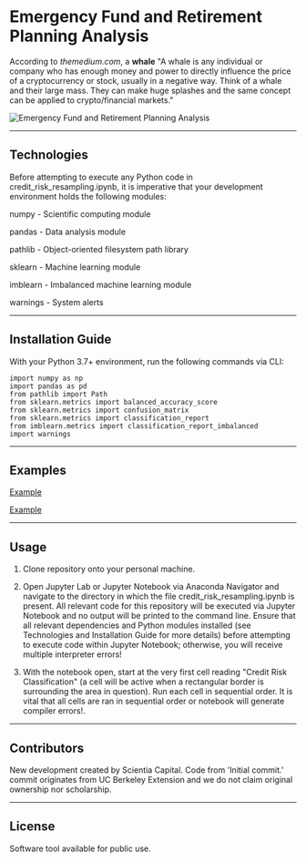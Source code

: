 # Emergency Fund and Retirement Planning Analysis

According to _themedium.com_, a __whale__ "A whale is any individual or company who has enough money and power to directly influence the price of a cryptocurrency or stock, usually in a negative way. Think of a whale and their large mass. They can make huge splashes and the same concept can be applied to crypto/financial markets."

![Emergency Fund and Retirement Planning Analysis](../images/image_1.jpg)

---

## Technologies


Before attempting to execute any Python code in credit_risk_resampling.ipynb, it is imperative that your development environment holds the following modules:

numpy - Scientific computing module

pandas - Data analysis module

pathlib - Object-oriented filesystem path library

sklearn - Machine learning module

imblearn - Imbalanced machine learning module

warnings - System alerts

---

## Installation Guide

With your Python 3.7+ environment, run the following commands via CLI:

```
import numpy as np
import pandas as pd
from pathlib import Path
from sklearn.metrics import balanced_accuracy_score
from sklearn.metrics import confusion_matrix
from sklearn.metrics import classification_report
from imblearn.metrics import classification_report_imbalanced
import warnings

```

---

## Examples

[Example]()

[Example]()

---

## Usage

1.  Clone repository onto your personal machine.

2.  Open Jupyter Lab or Jupyter Notebook via Anaconda Navigator and navigate to the directory in which the file credit_risk_resampling.ipynb is present. All relevant code for this repository will be executed via Jupyter Notebook and no output will be printed to the command line. Ensure that all relevant dependencies and Python modules installed (see Technologies and Installation Guide for more details) before attempting to execute code within Jupyter Notebook; otherwise, you will receive multiple interpreter errors!

3.  With the notebook open, start at the very first cell reading "Credit Risk Classification" (a cell will be active when a rectangular border is surrounding the area in question). Run each cell in sequential order. It is vital that all cells are ran in sequential order or notebook will generate compiler errors!.

---

## Contributors

New development created by Scientia Capital. Code from 'Initial commit.' commit originates from UC Berkeley Extension and we do not claim original ownership nor scholarship.

---

## License

Software tool available for public use. 
